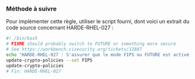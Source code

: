 
### Méthode à suivre

Pour implémenter cette règle, utiliser le script fourni, dont voici un extrait du code source concernant HARDE-RHEL-027 :

``` {.bash .numberLines}
#! /bin/bash
# FIXME should probably switch to FUTURE or something more secure
# See https://workbench.cisecurity.org/tickets/12887
echo "HARDE-RHEL-027 : S'assurer que le mode FIPS ou FUTURE est activé pour le chiffrement"
update-crypto-policies --set FIPS
update-crypto-policies
# Fin: HARDE-RHEL-027
```

